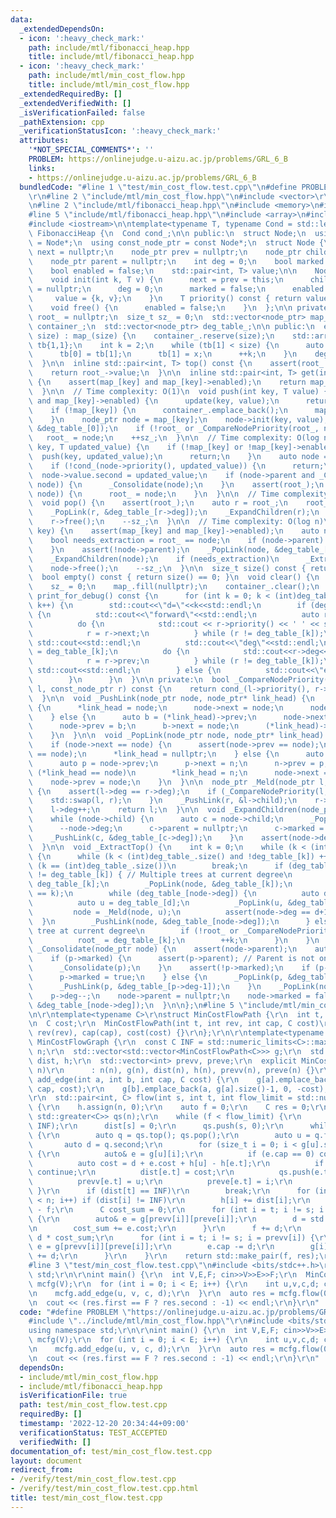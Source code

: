 ```yaml
---
data:
  _extendedDependsOn:
  - icon: ':heavy_check_mark:'
    path: include/mtl/fibonacci_heap.hpp
    title: include/mtl/fibonacci_heap.hpp
  - icon: ':heavy_check_mark:'
    path: include/mtl/min_cost_flow.hpp
    title: include/mtl/min_cost_flow.hpp
  _extendedRequiredBy: []
  _extendedVerifiedWith: []
  _isVerificationFailed: false
  _pathExtension: cpp
  _verificationStatusIcon: ':heavy_check_mark:'
  attributes:
    '*NOT_SPECIAL_COMMENTS*': ''
    PROBLEM: https://onlinejudge.u-aizu.ac.jp/problems/GRL_6_B
    links:
    - https://onlinejudge.u-aizu.ac.jp/problems/GRL_6_B
  bundledCode: "#line 1 \"test/min_cost_flow.test.cpp\"\n#define PROBLEM \"https://onlinejudge.u-aizu.ac.jp/problems/GRL_6_B\"\
    \r\n#line 2 \"include/mtl/min_cost_flow.hpp\"\n#include <vector>\r\n#include <limits>\r\
    \n#line 2 \"include/mtl/fibonacci_heap.hpp\"\n#include <memory>\n#include <cassert>\n\
    #line 5 \"include/mtl/fibonacci_heap.hpp\"\n#include <array>\n#include <list>\n\
    #include <iostream>\n\ntemplate<typename T, typename Cond = std::less<>>\nclass\
    \ FibonacciHeap {\n  Cond cond_;\n\n public:\n  struct Node;\n  using node_ptr\
    \ = Node*;\n  using const_node_ptr = const Node*;\n  struct Node {\n    node_ptr\
    \ next = nullptr;\n    node_ptr prev = nullptr;\n    node_ptr child = nullptr;\n\
    \    node_ptr parent = nullptr;\n    int deg = 0;\n    bool marked = false;\n\
    \    bool enabled = false;\n    std::pair<int, T> value;\n\n    Node() = default;\n\
    \    void init(int k, T v) {\n      next = prev = this;\n      child = parent\
    \ = nullptr;\n      deg = 0;\n      marked = false;\n      enabled = true;\n \
    \     value = {k, v};\n    }\n    T priority() const { return value.second; }\n\
    \    void free() {\n      enabled = false;\n    }\n  };\n\n private:\n  node_ptr\
    \ root_ = nullptr;\n  size_t sz_ = 0;\n  std::vector<node_ptr> map_;\n  std::vector<Node>\
    \ container_;\n  std::vector<node_ptr> deg_table_;\n\n public:\n  explicit FibonacciHeap(size_t\
    \ size) : map_(size) {\n    container_.reserve(size);\n    std::array<size_t,2>\
    \ tb{1,1};\n    int k = 2;\n    while (tb[1] < size) {\n      auto x = tb[0]+tb[1];\n\
    \      tb[0] = tb[1];\n      tb[1] = x;\n      ++k;\n    }\n    deg_table_.resize(k);\n\
    \  }\n\n  inline std::pair<int, T> top() const {\n    assert(root_ and root_->enabled);\n\
    \    return root_->value;\n  }\n\n  inline std::pair<int, T> get(int key) const\
    \ {\n    assert(map_[key] and map_[key]->enabled);\n    return map_[key]->value;\n\
    \  }\n\n  // Time complexity: O(1)\n  void push(int key, T value) {\n    if (map_[key]\
    \ and map_[key]->enabled) {\n      update(key, value);\n      return;\n    }\n\
    \    if (!map_[key]) {\n      container_.emplace_back();\n      map_[key] = &container_.back();\n\
    \    }\n    node_ptr node = map_[key];\n    node->init(key, value);\n    _PushLink(node,\
    \ &deg_table_[0]);\n    if (!root_ or _CompareNodePriority(root_, node))\n   \
    \   root_ = node;\n    ++sz_;\n  }\n\n  // Time complexity: O(log n)\n  void update(int\
    \ key, T updated_value) {\n    if (!map_[key] or !map_[key]->enabled) {\n    \
    \  push(key, updated_value);\n      return;\n    }\n    auto node = map_[key];\n\
    \    if (!cond_(node->priority(), updated_value)) {\n      return;\n    }\n  \
    \  node->value.second = updated_value;\n    if (node->parent and _CompareNodePriority(node->parent,\
    \ node)) {\n      _Consolidate(node);\n    }\n    assert(root_);\n    if (_CompareNodePriority(root_,\
    \ node)) {\n      root_ = node;\n    }\n  }\n\n  // Time complexity: O(log n)\n\
    \  void pop() {\n    assert(root_);\n    auto r = root_;\n    root_ = nullptr;\n\
    \    _PopLink(r, &deg_table_[r->deg]);\n    _ExpandChildren(r);\n    _ExtractTop();\n\
    \    r->free();\n    --sz_;\n  }\n\n  // Time complexity: O(log n)\n  void erase(int\
    \ key) {\n    assert(map_[key] and map_[key]->enabled);\n    auto node = map_[key];\n\
    \    bool needs_extraction = root_ == node;\n    if (node->parent) {\n      _Consolidate(node);\n\
    \    }\n    assert(!node->parent);\n    _PopLink(node, &deg_table_[node->deg]);\n\
    \    _ExpandChildren(node);\n    if (needs_extraction)\n      _ExtractTop();\n\
    \    node->free();\n    --sz_;\n  }\n\n  size_t size() const { return sz_; }\n\
    \  bool empty() const { return size() == 0; }\n  void clear() {\n    root_ = nullptr;\n\
    \    sz_ = 0;\n    map_.fill(nullptr);\n    container_.clear();\n  }\n\n  void\
    \ print_for_debug() const {\n      for (int k = 0; k < (int)deg_table_.size();\
    \ k++) {\n        std::cout<<\"d=\"<<k<<std::endl;\n        if (deg_table_[k])\
    \ {\n          std::cout<<\"forward\"<<std::endl;\n          auto r = deg_table_[k];\n\
    \          do {\n            std::cout << r->priority() << ' ' << std::flush;\n\
    \            r = r->next;\n          } while (r != deg_table_[k]);\n         \
    \ std::cout<<std::endl;\n          std::cout<<\"deg\"<<std::endl;\n          r\
    \ = deg_table_[k];\n          do {\n            std::cout<<r->deg<<' '<<std::flush;\n\
    \            r = r->prev;\n          } while (r != deg_table_[k]);\n         \
    \ std::cout<<std::endl;\n        } else {\n          std::cout<<\"empty\"<<std::endl;\n\
    \        }\n      }\n  }\n\n private:\n  bool _CompareNodePriority(const_node_ptr\
    \ l, const_node_ptr r) const {\n    return cond_(l->priority(), r->priority());\n\
    \  }\n\n  void _PushLink(node_ptr node, node_ptr* link_head) {\n    if (!*link_head)\
    \ {\n      *link_head = node;\n      node->next = node;\n      node->prev = node;\n\
    \    } else {\n      auto b = (*link_head)->prev;\n      node->next = *link_head;\n\
    \      node->prev = b;\n      b->next = node;\n      (*link_head)->prev = node;\n\
    \    }\n  }\n\n  void _PopLink(node_ptr node, node_ptr* link_head) {\n    assert(*link_head);\n\
    \    if (node->next == node) {\n      assert(node->prev == node);\n      assert(*link_head\
    \ == node);\n      *link_head = nullptr;\n    } else {\n      auto n = node->next;\n\
    \      auto p = node->prev;\n      p->next = n;\n      n->prev = p;\n      if\
    \ (*link_head == node)\n        *link_head = n;\n      node->next = node;\n  \
    \    node->prev = node;\n    }\n  }\n\n  node_ptr _Meld(node_ptr l, node_ptr r)\
    \ {\n    assert(l->deg == r->deg);\n    if (_CompareNodePriority(l, r)) {\n  \
    \    std::swap(l, r);\n    }\n    _PushLink(r, &l->child);\n    r->parent = l;\n\
    \    l->deg++;\n    return l;\n  }\n\n  void _ExpandChildren(node_ptr node) {\n\
    \    while (node->child) {\n      auto c = node->child;\n      _PopLink(c, &node->child);\n\
    \      --node->deg;\n      c->parent = nullptr;\n      c->marked = false;\n  \
    \    _PushLink(c, &deg_table_[c->deg]);\n    }\n    assert(node->deg == 0);\n\
    \  }\n\n  void _ExtractTop() {\n    int k = 0;\n    while (k < (int)deg_table_.size())\
    \ {\n      while (k < (int)deg_table_.size() and !deg_table_[k]) ++k;\n      if\
    \ (k == (int)deg_table_.size())\n        break;\n      if (deg_table_[k]->next\
    \ != deg_table_[k]) { // Multiple trees at current degree\n        auto node =\
    \ deg_table_[k];\n        _PopLink(node, &deg_table_[k]);\n        assert(node->deg\
    \ == k);\n        while (deg_table_[node->deg]) {\n          auto d = node->deg;\n\
    \          auto u = deg_table_[d];\n          _PopLink(u, &deg_table_[d]);\n \
    \         node = _Meld(node, u);\n          assert(node->deg == d+1);\n      \
    \  }\n        _PushLink(node, &deg_table_[node->deg]);\n      } else { // Single\
    \ tree at current degree\n        if (!root_ or _CompareNodePriority(root_, deg_table_[k]))\n\
    \          root_ = deg_table_[k];\n        ++k;\n      }\n    }\n  }\n\n  void\
    \ _Consolidate(node_ptr node) {\n    assert(node->parent);\n    auto p = node->parent;\n\
    \    if (p->marked) {\n      assert(p->parent); // Parent is not one of the roots.\n\
    \      _Consolidate(p);\n    }\n    assert(!p->marked);\n    if (p->parent) {\n\
    \      p->marked = true;\n    } else {\n      _PopLink(p, &deg_table_[p->deg]);\n\
    \      _PushLink(p, &deg_table_[p->deg-1]);\n    }\n    _PopLink(node, &p->child);\n\
    \    p->deg--;\n    node->parent = nullptr;\n    node->marked = false;\n    _PushLink(node,\
    \ &deg_table_[node->deg]);\n  }\n\n};\n#line 5 \"include/mtl/min_cost_flow.hpp\"\
    \n\r\ntemplate<typename C>\r\nstruct MinCostFlowPath {\r\n  int t, rev, cap;\r\
    \n  C cost;\r\n  MinCostFlowPath(int t, int rev, int cap, C cost)\r\n      : t(t),\
    \ rev(rev), cap(cap), cost(cost) {}\r\n};\r\n\r\ntemplate<typename C>\r\nstruct\
    \ MinCostFlowGraph {\r\n  const C INF = std::numeric_limits<C>::max();\r\n  int\
    \ n;\r\n  std::vector<std::vector<MinCostFlowPath<C>>> g;\r\n  std::vector<C>\
    \ dist, h;\r\n  std::vector<int> prevv, preve;\r\n  explicit MinCostFlowGraph(int\
    \ n)\r\n      : n(n), g(n), dist(n), h(n), prevv(n), preve(n) {}\r\n\r\n  void\
    \ add_edge(int a, int b, int cap, C cost) {\r\n    g[a].emplace_back(b, g[b].size(),\
    \ cap, cost);\r\n    g[b].emplace_back(a, g[a].size()-1, 0, -cost);\r\n  }\r\n\
    \r\n  std::pair<int, C> flow(int s, int t, int flow_limit = std::numeric_limits<int>::max())\
    \ {\r\n    h.assign(n, 0);\r\n    auto f = 0;\r\n    C res = 0;\r\n    FibonacciHeap<C,\
    \ std::greater<C>> qs(n);\r\n    while (f < flow_limit) {\r\n      dist.assign(n,\
    \ INF);\r\n      dist[s] = 0;\r\n      qs.push(s, 0);\r\n      while (!qs.empty())\
    \ {\r\n        auto q = qs.top(); qs.pop();\r\n        auto u = q.first;\r\n \
    \       auto d = q.second;\r\n        for (size_t i = 0; i < g[u].size(); i++)\
    \ {\r\n          auto& e = g[u][i];\r\n          if (e.cap == 0) continue;\r\n\
    \          auto cost = d + e.cost + h[u] - h[e.t];\r\n          if (cost >= dist[e.t])\
    \ continue;\r\n          dist[e.t] = cost;\r\n          qs.push(e.t, cost);\r\n\
    \          prevv[e.t] = u;\r\n          preve[e.t] = i;\r\n        }\r\n     \
    \ }\r\n      if (dist[t] == INF)\r\n        break;\r\n      for (int i = 0; i\
    \ < n; i++) if (dist[i] != INF)\r\n        h[i] += dist[i];\r\n      int d = flow_limit\
    \ - f;\r\n      C cost_sum = 0;\r\n      for (int i = t; i != s; i = prevv[i])\
    \ {\r\n        auto& e = g[prevv[i]][preve[i]];\r\n        d = std::min(d, e.cap);\r\
    \n        cost_sum += e.cost;\r\n      }\r\n      f += d;\r\n      res += (C)\
    \ d * cost_sum;\r\n      for (int i = t; i != s; i = prevv[i]) {\r\n        auto&\
    \ e = g[prevv[i]][preve[i]];\r\n        e.cap -= d;\r\n        g[i][e.rev].cap\
    \ += d;\r\n      }\r\n    }\r\n    return std::make_pair(f, res);\r\n  }\r\n};\n\
    #line 3 \"test/min_cost_flow.test.cpp\"\n#include <bits/stdc++.h>\r\nusing namespace\
    \ std;\r\n\r\nint main() {\r\n  int V,E,F; cin>>V>>E>>F;\r\n  MinCostFlowGraph<int>\
    \ mcfg(V);\r\n  for (int i = 0; i < E; i++) {\r\n    int u,v,c,d; cin>>u>>v>>c>>d;\r\
    \n    mcfg.add_edge(u, v, c, d);\r\n  }\r\n  auto res = mcfg.flow(0, V-1, F);\r\
    \n  cout << (res.first == F ? res.second : -1) << endl;\r\n}\r\n"
  code: "#define PROBLEM \"https://onlinejudge.u-aizu.ac.jp/problems/GRL_6_B\"\r\n\
    #include \"../include/mtl/min_cost_flow.hpp\"\r\n#include <bits/stdc++.h>\r\n\
    using namespace std;\r\n\r\nint main() {\r\n  int V,E,F; cin>>V>>E>>F;\r\n  MinCostFlowGraph<int>\
    \ mcfg(V);\r\n  for (int i = 0; i < E; i++) {\r\n    int u,v,c,d; cin>>u>>v>>c>>d;\r\
    \n    mcfg.add_edge(u, v, c, d);\r\n  }\r\n  auto res = mcfg.flow(0, V-1, F);\r\
    \n  cout << (res.first == F ? res.second : -1) << endl;\r\n}\r\n"
  dependsOn:
  - include/mtl/min_cost_flow.hpp
  - include/mtl/fibonacci_heap.hpp
  isVerificationFile: true
  path: test/min_cost_flow.test.cpp
  requiredBy: []
  timestamp: '2022-12-20 20:34:44+09:00'
  verificationStatus: TEST_ACCEPTED
  verifiedWith: []
documentation_of: test/min_cost_flow.test.cpp
layout: document
redirect_from:
- /verify/test/min_cost_flow.test.cpp
- /verify/test/min_cost_flow.test.cpp.html
title: test/min_cost_flow.test.cpp
---
```

